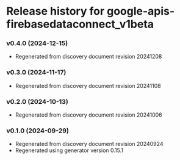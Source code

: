 # Release history for google-apis-firebasedataconnect_v1beta

### v0.4.0 (2024-12-15)

* Regenerated from discovery document revision 20241208

### v0.3.0 (2024-11-17)

* Regenerated from discovery document revision 20241108

### v0.2.0 (2024-10-13)

* Regenerated from discovery document revision 20241006

### v0.1.0 (2024-09-29)

* Regenerated from discovery document revision 20240924
* Regenerated using generator version 0.15.1

